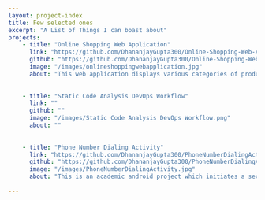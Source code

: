 ```yaml
---
layout: project-index
title: Few selected ones
excerpt: "A List of Things I can boast about"
projects:
    - title: "Online Shopping Web Application"
      link: "https://github.com/DhananjayGupta300/Online-Shopping-Web-Application"
      github: "https://github.com/DhananjayGupta300/Online-Shopping-Web-Application"
      image: "/images/onlineshoppingwebapplication.jpg"
      about: "This web application displays various categories of products to purchase or look for. It allows users to have their private accounts and put items in a shopping cart."
      
      
    - title: "Static Code Analysis DevOps Workflow"
      link: ""
      github: ""
      image: "/images/Static Code Analysis DevOps Workflow.png"
      about: ""
      
      
    - title: "Phone Number Dialing Activity"
      link: "https://github.com/DhananjayGupta300/PhoneNumberDialingActivity"
      github: "https://github.com/DhananjayGupta300/PhoneNumberDialingActivity"
      image: "/images/PhoneNumberDialingActivity.jpg"
      about: "This is an academic android project which initiates a second Activity through the Main Activity to check for valid phone number formats."
      
---
```


